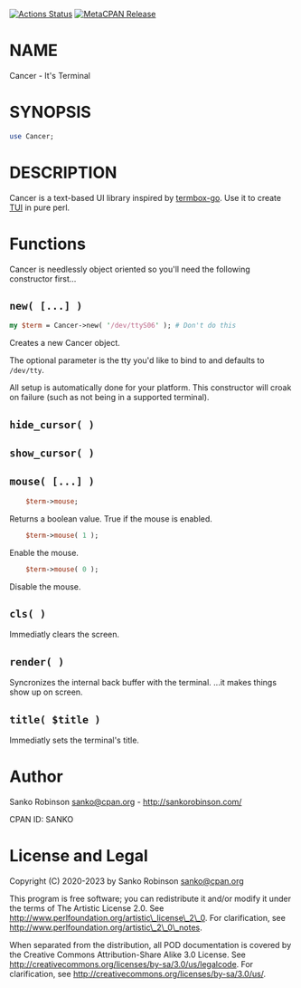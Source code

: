 [![Actions Status](https://github.com/sanko/Cancer.pm/actions/workflows/ci.yaml/badge.svg)](https://github.com/sanko/Cancer.pm/actions) [![MetaCPAN Release](https://badge.fury.io/pl/Cancer.svg)](https://metacpan.org/release/Cancer)
# NAME

Cancer - It's Terminal

# SYNOPSIS

```perl
use Cancer;
```

# DESCRIPTION

Cancer is a text-based UI library inspired by
[termbox-go](https://github.com/nsf/termbox-go). Use it to create
[TUI](https://en.wikipedia.org/wiki/Text-based_user_interface) in pure perl.

# Functions

Cancer is needlessly object oriented so you'll need the following constructor
first...

## `new( [...] )`

```perl
my $term = Cancer->new( '/dev/ttyS06' ); # Don't do this
```

Creates a new Cancer object.

The optional parameter is the tty you'd like to bind to and defaults to
`/dev/tty`.

All setup is automatically done for your platform. This constructor will croak
on failure (such as not being in a supported terminal).

## `hide_cursor( )`

## `show_cursor( )`

## `mouse( [...] )`

```perl
    $term->mouse;
```

Returns a boolean value. True if the mouse is enabled.

```perl
    $term->mouse( 1 );
```

Enable the mouse.

```perl
    $term->mouse( 0 );
```

Disable the mouse.

## `cls( )`

Immediatly clears the screen.

## `render( )`

Syncronizes the internal back buffer with the terminal. ...it makes things show
up on screen.

## `title( $title )`

Immediatly sets the terminal's title.

# Author

Sanko Robinson <sanko@cpan.org> - http://sankorobinson.com/

CPAN ID: SANKO

# License and Legal

Copyright (C) 2020-2023 by Sanko Robinson <sanko@cpan.org>

This program is free software; you can redistribute it and/or modify it under
the terms of The Artistic License 2.0. See
http://www.perlfoundation.org/artistic\_license\_2\_0.  For clarification, see
http://www.perlfoundation.org/artistic\_2\_0\_notes.

When separated from the distribution, all POD documentation is covered by the
Creative Commons Attribution-Share Alike 3.0 License. See
http://creativecommons.org/licenses/by-sa/3.0/us/legalcode.  For clarification,
see http://creativecommons.org/licenses/by-sa/3.0/us/.
